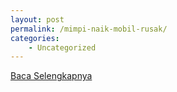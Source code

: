```yaml
---
layout: post
permalink: /mimpi-naik-mobil-rusak/
categories:
    - Uncategorized
---
```


[Baca Selengkapnya](/06)
